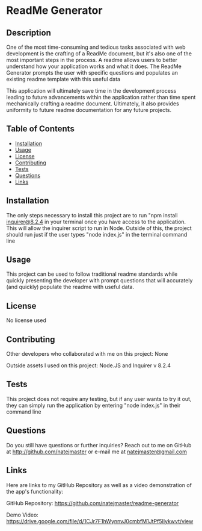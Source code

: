 
# ReadMe Generator
## Description
One of the most time-consuming and tedious tasks associated with web development is the crafting of a ReadMe document, but it's also one of the most important steps in the process. A readme allows users to better understand how your application works and what it does. The ReadMe Generator prompts the user with specific questions and populates an existing readme template with this useful data

This application will ultimately save time in the development process leading to future advancements within the application rather than time spent mechanically crafting a readme document. Ultimately, it also provides uniformity to future readme documentation for any future projects.
    
## Table of Contents
- [Installation](#installation)
- [Usage](#usage)
- [License](#license)
- [Contributing](#contributing)
- [Tests](#tests)
- [Questions](#questions)
- [Links](#links)

## Installation
The only steps necessary to install this project are to run "npm install inquirer@8.2.4 in your terminal once you have access to the application. This will allow the inquirer script to run in Node. Outside of this, the project should run just if the user types "node index.js" in the terminal command line

## Usage
This project can be used to follow traditional readme standards while quickly presenting the developer with prompt questions that will accurately (and quickly) populate the readme with useful data.

## License
No license used

## Contributing
Other developers who collaborated with me on this project: None

Outside assets I used on this project: Node.JS and Inquirer v 8.2.4
    
## Tests
This project does not require any testing, but if any user wants to try it out, they can simply run the application by entering "node index.js" in their command line
    
## Questions
Do you still have questions or further inquiries? Reach out to me on GitHub at http://github.com/natejmaster or e-mail me at natejmaster@gmail.com

## Links
Here are links to my GitHub Repository as well as a video demonstration of the app's functionality:

GitHub Repository: https://github.com/natejmaster/readme-generator

Demo Video: https://drive.google.com/file/d/1CJr7F1hWynnvJ0cmbfM1JtPf5lIykwvt/view
